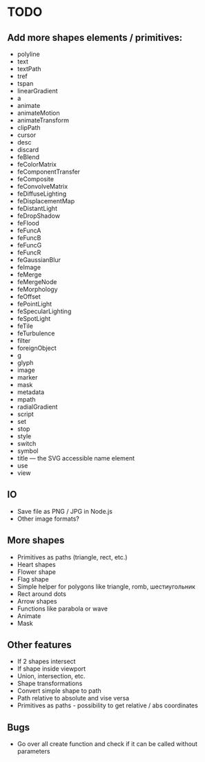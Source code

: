 # TODO

## Add more shapes elements / primitives:
- polyline
- text
- textPath
- tref
- tspan
- linearGradient
- a
- animate
- animateMotion
- animateTransform
- clipPath
- cursor
- desc
- discard
- feBlend
- feColorMatrix
- feComponentTransfer
- feComposite
- feConvolveMatrix
- feDiffuseLighting
- feDisplacementMap
- feDistantLight
- feDropShadow
- feFlood
- feFuncA
- feFuncB
- feFuncG
- feFuncR
- feGaussianBlur
- feImage
- feMerge
- feMergeNode
- feMorphology
- feOffset
- fePointLight
- feSpecularLighting
- feSpotLight
- feTile
- feTurbulence
- filter
- foreignObject
- g
- glyph
- image
- marker
- mask
- metadata
- mpath
- radialGradient
- script
- set
- stop
- style
- switch
- symbol
- title — the SVG accessible name element
- use
- view

## IO
- Save file as PNG / JPG in Node.js
- Other image formats?

## More shapes
- Primitives as paths (triangle, rect, etc.)
- Heart shapes
- Flower shape
- Flag shape
- Simple helper for polygons like triangle, romb, шестиугольник
- Rect around dots
- Arrow shapes
- Functions like parabola or wave
- Animate
- Mask

## Other features
- If 2 shapes intersect
- If shape inside viewport
- Union, intersection, etc.
- Shape transformations
- Convert simple shape to path
- Path relative to absolute and vise versa
- Primitives as paths - possibility to get relative / abs coordinates

## Bugs
- Go over all create function and check if it can be called without parameters
